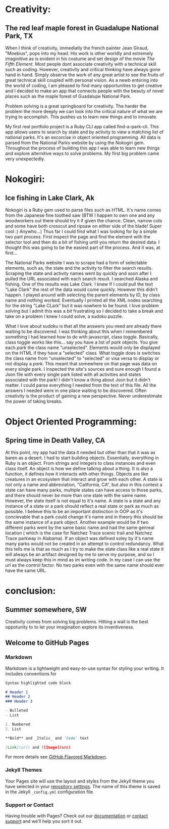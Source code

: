 # Creativity: 
## The red leaf maple forest in Guadalupe National Park, TX

When I think of creativity, immediatly the french painter Jean Giraud, "Moebius", pops into my head. His work is other worldly and extremely imaginitive as is evident in his costume and set design of the movie _The Fifth Element_. Most people dont associate creativity with a technical skill such as coding. However, creativity and critical thinking have always gone hand in hand. Simply observe the work of any great artist to see the fruits of great technical skill coupled with personal vision. As a newb entering into the world of coding, I am pleased to find many opportunities to get creative and I decided to make an app that connects people with the beauty of novel places such as the maple forest of Guadalupe National Park.

Problem solving is a great springboard for creativity. The harder the problem the more deeply we can look into the critical nature of what we are trying to accomplish. This pushes us to learn new things and to innovate.

My first real portfolio project is a Ruby CLI app called find-a-park-cli. This app allows users to search by state and by activity to view a matching list of national parks. It's an excorcise in object oriented programming. All data is parsed from the National Parks website by using the Nokogiri gem. Throughout the process of building this app I was able to learn new things and explore alternitive ways to solve problems. My first big problem came very unexpectedly.

 

# Nokogiri: 
## Ice fishing in Lake Clark, Ak 
Nokogiri is a Ruby gem used to parse files such as HTML. It's name comes from the Japanese fine toothed saw (BTW I happen to own one and any woodworkers out there should try it if given the chance. Clean, narrow cuts and some have both crosscut and ripsaw on either side of the blade! Super cool :) Anywho...) Thus far I could find what I was looking for by a simple two part process. First inspect the page and find the element with the selector tool and then do a bit of fishing until you return the desired data. I thought this was going to be the easiest part of the process. And it was, at first... 

The National Parks website I was to scrape had a form of selectable elements, such as, the state and the activity to filter the search results. Scraping the state and activity names went by quickly and soon after I pulled the URL associated with each search result. I searched Alaska and fishing. One of the results was Lake Clark. I knew If I could pull the text "Lake Clark" the rest of the data would come quickly. However this didn't happen. I played around with selecting the parent elements by ID, by class name and nothing worked. Eventually I printed all the XML nodes searching for the string "Lake CLark" but it was nowhere to be found. I love problem solving but I admit this was a _bit_ frustrating so I decided to take a break and take on a problem I knew I could solve, a sudoku puzzle.

What I love about sudoku is that all the answers you need are already there waiting to be discovered. I was thinking about this when I remembered something I had learned how to do with javascript, class toggle.
Basically, class toggle works like this... say you have a list of _park_ objects. You give each _park_ the class name "unselected". Elements would only be displayed on the HTML if they have a "selected" class. What toggle does is switches the class name from "unselected" to "selected" or visa versa to display or not display a _park_. This meant that somewhere on that page was data on every single park. I inspected the site's sources and sure enough I found a Json file with every single park listed with all activities and states associated with the park! I didn't know a thing about Json but it didn't matter. I could parse everything I needed from the text of this file. All the answers I needed were in one place waiting to be discovered.
Often creativity is the product of gaining a new perspective. Never underestimate the power of taking breaks.

# Object Oriented Programming:
## Spring time in Death Valley, CA
At this point, my app had the data it needed but other than that it was as baren as a desert. I had to start building objects.
Essentially, everything in Ruby is an object. From strings and integers to class instances and even class itself. An object is how we define talking about a thing. It is also a function, it defines how it interacts with other things. Objects are like creatures in an ecosystem that interact and grow with each other. A state is not only a name and abbreviation, "California, CA", but also in this context a state can have many parks, multiple states can have access to those parks, and there should never be more than one state with the same name. However, the state itself is not equal to it's name. A state is a state and any instance of a state or a park should reflect a real state or park as much as possible. I believe this to be an important distinction in OOP as it's concievable that a park could change it's name and in theory this should be the same instance of a park object. Another example would be if two different parks went by the same basic name and had the same genreal location ( which is the case for Natchez Trace scenic trail and Natchez Trace parkway in Alabama). If an object was defined soley by it's name many parks would not be created in an attempt to control redundancy. What this tells me is that as much as I try to make the state class like a real state it will always be an artifact designed by me to serve my purpose, and so I must always keep this in mind as im writing code.
In my case I can use the url as the control factor. No two parks even with the same name should ever have the same URL.


# conclusion: 
## Summer somewhere, SW
Creativity comes from solving big problems. Hitting a wall is the best oppotunity to to let your imagination explore its inventiveness.
## Welcome to GitHub Pages



### Markdown

Markdown is a lightweight and easy-to-use syntax for styling your writing. It includes conventions for

```markdown
Syntax highlighted code block

# Header 1
## Header 2
### Header 3

- Bulleted
- List

1. Numbered
2. List

**Bold** and _Italic_ and `Code` text

[Link](url) and ![Image](src)
```

For more details see [GitHub Flavored Markdown](https://guides.github.com/features/mastering-markdown/).

### Jekyll Themes

Your Pages site will use the layout and styles from the Jekyll theme you have selected in your [repository settings](https://github.com/AustinRhoads/Enter_the_Wild_Coding_and_Creativity/settings). The name of this theme is saved in the Jekyll `_config.yml` configuration file.

### Support or Contact

Having trouble with Pages? Check out our [documentation](https://help.github.com/categories/github-pages-basics/) or [contact support](https://github.com/contact) and we’ll help you sort it out.

